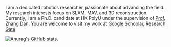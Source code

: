 
I am a dedicated robotics researcher, passionate about advancing the field. My research interests focus on SLAM, MAV, and 3D reconstruction. Currently, I am a Ph.D. candidate at HK PolyU under the supervision of [Prof. Zhang Dan](https://www.polyu.edu.hk/me/people/academic-teaching-staff/zhang-dan-prof/). 
You are welcome to visit my work at [Google Schoolar](https://scholar.google.com.hk/citations?user=Jq5iTpUAAAAJ&hl=zh-CN), [Research Gate](https://www.researchgate.net/profile/Jianyuan-Ruan)

[![Anurag's GitHub stats](https://github-readme-stats.vercel.app/api?username=RuanJY)](https://github.com/anuraghazra/github-readme-stats).
